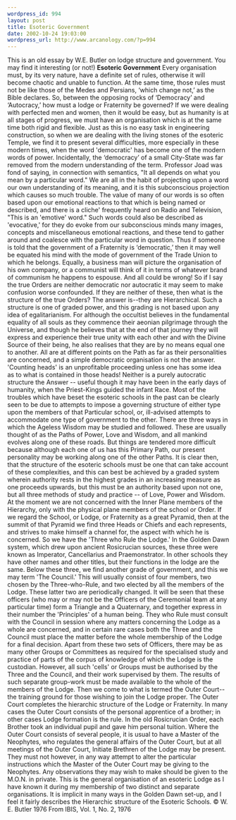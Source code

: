 ```yaml
--- 
wordpress_id: 994
layout: post
title: Esoteric Government
date: 2002-10-24 19:03:00
wordpress_url: http://www.arcanology.com/?p=994
---
```

This is an old essay by W.E. Butler on lodge structure and government. You may find it interesting (or not!) <strong>Esoteric Government</strong> Every organisation must, by its very nature, have a definite set of rules, otherwise it will become chaotic and unable to function. At the same time, those rules must not be like those of the Medes and Persians, ‘which change not,’ as the Bible declares. So, between the opposing rocks of ‘Democracy’ and ‘Autocracy,’ how must a lodge or Fraternity be governed? If we were dealing with perfected men and women, then it would be easy, but as humanity is at all stages of progress, we must have an organisation which is at the same time both rigid and flexible. Just as this is no easy task in engineering construction, so when we are dealing with the living stones of the esoteric Temple, we find it to present several difficulties, more especially in these modern times, when the word 'democratic' has become one of the modern words of power. Incidentally, the ‘democracy’ of a small City-State was far removed from the modern understanding of the term. Professor Joad was fond of saying, in connection with semantics, "It all depends on what you mean by a particular word." We are all in the habit of projecting upon a word our own understanding of its meaning, and it is this subconscious projection which causes so much trouble. The value of many of our words is so often based upon our emotional reactions to that which is being named or described, and there is a cliche' frequently heard on Radio and Television, "This is an 'emotive' word." Such words could also be described as 'evocative,' for they do evoke from our subconscious minds many images, concepts and miscellaneous emotional reactions, and these tend to gather around and coalesce with the particular word in question. Thus if someone is told that the government of a Fraternity is ‘democratic,’ then it may well be equated his mind with the mode of government of the Trade Union to which he belongs. Equally, a business man will picture the organisation of his own company, or a communist will think of it in terms of whatever brand of communism he happens to espouse. And all could be wrong! So if I say the true Orders are neither democratic nor autocratic it may seem to make confusion worse confounded. If they are neither of these, then what is the structure of the true Orders? The answer is--they are Hierarchical. Such a structure is one of graded power, and this grading is not based upon any idea of egalitarianism. For although the occultist believes in the fundamental equality of all souls as they commence their aeonian pilgrimage through the Universe, and though he believes that at the end of that journey they will express and experience their true unity with each other and with the Divine Source of their being, he also realises that they are by no means equal one to another. All are at different points on the Path as far as their personalities are concerned, and a simple democratic organisation is not the answer. 'Counting heads' is an unprofitable proceeding unless one has some idea as to what is contained in those heads! Neither is a purely autocratic structure the Answer -- useful though it may have been in the early days of humanity, when the Priest-Kings guided the infant Race. Most of the troubles which have beset the esoteric schools in the past can be clearly seen to be due to attempts to impose a governing structure of either type upon the members of that Particular school, or, ill-advised attempts to accommodate one type of government to the other. There are three ways in which the Ageless Wisdom may be studied and followed. These are usually thought of as the Paths of Power, Love and Wisdom, and all mankind evolves along one of these roads. But things are tendered more difficult because although each one of us has this Primary Path, our present personality may be working along one of the other Paths. It is clear then, that the structure of the esoteric schools must be one that can take account of these complexities, and this can best be achieved by a graded system wherein authority rests in the highest grades in an increasing measure as one proceeds upwards, but this must be an authority based upon not one, but all three methods of study and practice -- of Love, Power and Wisdom. At the moment we are not concerned with the Inner Plane members of the Hierarchy, only with the physical plane members of the school or Order. If we regard the School, or Lodge, or Fraternity as a great Pyramid, then at the summit of that Pyramid we find three Heads or Chiefs and each represents, and strives to make himself a channel for, the aspect with which he is concerned. So we have the 'Three who Rule the Lodge.' In the Golden Dawn system, which drew upon ancient Rosicrucian sources, these three were known as Imperator, Cancellarius and Praemonstrator. In other schools they have other names and other titles, but their functions in the lodge are the same. Below these three, we find another grade of government, and this we may term 'The Council.' This will usually consist of four members, two chosen by the Three-who-Rule, and two elected by all the members of the Lodge. These latter two are periodically changed. It will be seen that these officers (who may or may not be the Officers of the Ceremonial team at any particular time) form a Triangle and a Quaternary, and together express in their number the 'Principles' of a human being. They who Rule must consult with the Council in session where any matters concerning the Lodge as a whole are concerned, and in certain rare cases both the Three and the Council must place the matter before the whole membership of the Lodge for a final decision. Apart from these two sets of Officers, there may be as many other Groups or Committees as required for the specialised study and practice of parts of the corpus of knowledge of which the Lodge is the custodian. However, all such 'cells' or Groups must be authorised by the Three and the Council, and their work supervised by them. The results of such separate group-work must be made available to the whole of the members of the Lodge. Then we come to what is termed the Outer Court-- the training ground for those wishing to join the Lodge proper. The Outer Court completes the hierarchic structure of the Lodge or Fraternity. In many cases the Outer Court consists of the personal apprentice of a brother; in other cases Lodge formation is the rule. In the old Rosicrucian Order, each Brother took an individual pupil and gave him personal tuition. Where the Outer Court consists of several people, it is usual to have a Master of the Neophytes, who regulates the general affairs of the Outer Court, but at all meetings of the Outer Court, Initiate Brethren of the Lodge may be present. They must not however, in any way attempt to alter the particular instructions which the Master of the Outer Court may be giving to the Neophytes. Any observations they may wish to make should be given to the M.O.N. in private. This is the general organisation of an esoteric Lodge as I have known it during my membership of two distinct and separate organisations. It is implicit in many ways in the Golden Dawn set-up, and I feel it fairly describes the Hierarchic structure of the Esoteric Schools. © W. E. Butler 1976 From IBIS, Vol. 1, No. 2, 1976